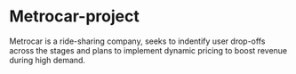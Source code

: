# Metrocar-project
Metrocar is a ride-sharing company, seeks to indentify user drop-offs across the stages and plans to implement dynamic pricing to boost revenue during high demand.
